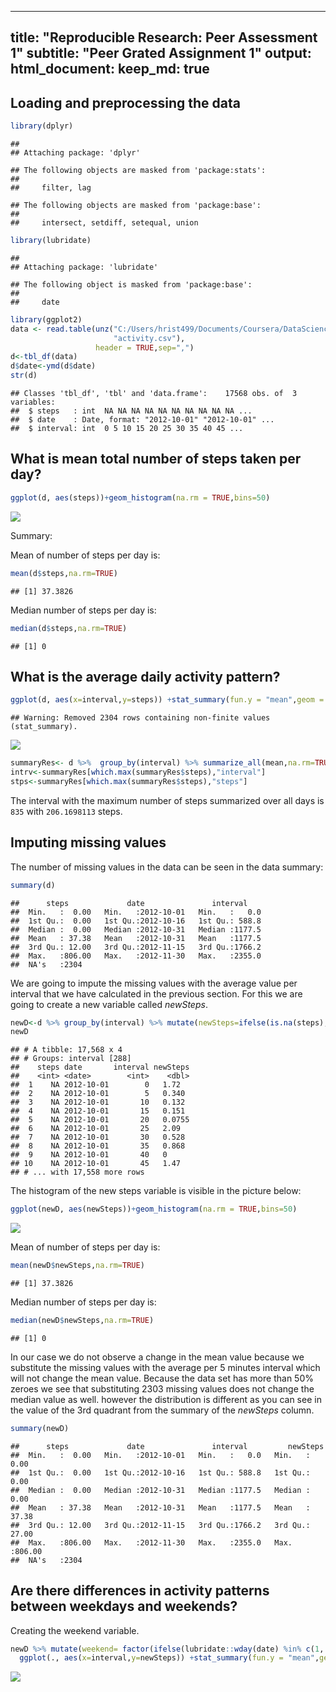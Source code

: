 
---
title: "Reproducible Research: Peer Assessment 1"
subtitle: "Peer Grated Assignment 1"
output: 
  html_document:
    keep_md: true
---


## Loading and preprocessing the data


```r
library(dplyr)
```

```
## 
## Attaching package: 'dplyr'
```

```
## The following objects are masked from 'package:stats':
## 
##     filter, lag
```

```
## The following objects are masked from 'package:base':
## 
##     intersect, setdiff, setequal, union
```

```r
library(lubridate)
```

```
## 
## Attaching package: 'lubridate'
```

```
## The following object is masked from 'package:base':
## 
##     date
```

```r
library(ggplot2)
data <- read.table(unz("C:/Users/hrist499/Documents/Coursera/DataScience/RepData_PeerAssessment1/activity.zip",
                       "activity.csv"),
                   header = TRUE,sep=",")
d<-tbl_df(data)
d$date<-ymd(d$date)
str(d)
```

```
## Classes 'tbl_df', 'tbl' and 'data.frame':	17568 obs. of  3 variables:
##  $ steps   : int  NA NA NA NA NA NA NA NA NA NA ...
##  $ date    : Date, format: "2012-10-01" "2012-10-01" ...
##  $ interval: int  0 5 10 15 20 25 30 35 40 45 ...
```

## What is mean total number of steps taken per day?

```r
ggplot(d, aes(steps))+geom_histogram(na.rm = TRUE,bins=50)
```

![](PA1_Danail_final_files/figure-html/mean-1.png)<!-- -->

Summary:

Mean  of number of steps per day is:

```r
mean(d$steps,na.rm=TRUE) 
```

```
## [1] 37.3826
```
Median number of steps per day is:


```r
median(d$steps,na.rm=TRUE) 
```

```
## [1] 0
```

## What is the average daily activity pattern?




```r
ggplot(d, aes(x=interval,y=steps)) +stat_summary(fun.y = "mean",geom = "line")
```

```
## Warning: Removed 2304 rows containing non-finite values (stat_summary).
```

![](PA1_Danail_final_files/figure-html/dailyPatern-1.png)<!-- -->

```r
summaryRes<- d %>%  group_by(interval) %>% summarize_all(mean,na.rm=TRUE)
intrv<-summaryRes[which.max(summaryRes$steps),"interval"]
stps<-summaryRes[which.max(summaryRes$steps),"steps"]
```

The interval with the maximum number of steps summarized over all days is ``835`` with ``206.1698113`` steps.

## Imputing missing values
 
 The number of missing values in the data can be seen in the data summary:

```r
summary(d)
```

```
##      steps             date               interval     
##  Min.   :  0.00   Min.   :2012-10-01   Min.   :   0.0  
##  1st Qu.:  0.00   1st Qu.:2012-10-16   1st Qu.: 588.8  
##  Median :  0.00   Median :2012-10-31   Median :1177.5  
##  Mean   : 37.38   Mean   :2012-10-31   Mean   :1177.5  
##  3rd Qu.: 12.00   3rd Qu.:2012-11-15   3rd Qu.:1766.2  
##  Max.   :806.00   Max.   :2012-11-30   Max.   :2355.0  
##  NA's   :2304
```
We are going to impute the missing values with the average value per interval that we have calculated in the previous section.
For this we are going to create a new variable called *newSteps*.


```r
newD<-d %>% group_by(interval) %>% mutate(newSteps=ifelse(is.na(steps),mean(steps,na.rm = TRUE),steps) )
newD
```

```
## # A tibble: 17,568 x 4
## # Groups: interval [288]
##    steps date       interval newSteps
##    <int> <date>        <int>    <dbl>
##  1    NA 2012-10-01        0   1.72  
##  2    NA 2012-10-01        5   0.340 
##  3    NA 2012-10-01       10   0.132 
##  4    NA 2012-10-01       15   0.151 
##  5    NA 2012-10-01       20   0.0755
##  6    NA 2012-10-01       25   2.09  
##  7    NA 2012-10-01       30   0.528 
##  8    NA 2012-10-01       35   0.868 
##  9    NA 2012-10-01       40   0     
## 10    NA 2012-10-01       45   1.47  
## # ... with 17,558 more rows
```

The histogram of the new steps variable is visible in the picture below:

```r
ggplot(newD, aes(newSteps))+geom_histogram(na.rm = TRUE,bins=50)
```

![](PA1_Danail_final_files/figure-html/unnamed-chunk-3-1.png)<!-- -->

Mean  of number of steps per day is:

```r
mean(newD$newSteps,na.rm=TRUE) 
```

```
## [1] 37.3826
```

Median number of steps per day is:


```r
median(newD$newSteps,na.rm=TRUE) 
```

```
## [1] 0
```
In our case we do not observe a change in the mean value because we substitute the missing values with the average per 5 minutes interval which will not change the mean value. Because the data set has more than 50% zeroes  we see that substituting 2303  missing values does not change the median value as well. however the distribution is different as you can see in the value of the 3rd quadrant from the summary of the *newSteps* column.

```r
summary(newD)
```

```
##      steps             date               interval         newSteps     
##  Min.   :  0.00   Min.   :2012-10-01   Min.   :   0.0   Min.   :  0.00  
##  1st Qu.:  0.00   1st Qu.:2012-10-16   1st Qu.: 588.8   1st Qu.:  0.00  
##  Median :  0.00   Median :2012-10-31   Median :1177.5   Median :  0.00  
##  Mean   : 37.38   Mean   :2012-10-31   Mean   :1177.5   Mean   : 37.38  
##  3rd Qu.: 12.00   3rd Qu.:2012-11-15   3rd Qu.:1766.2   3rd Qu.: 27.00  
##  Max.   :806.00   Max.   :2012-11-30   Max.   :2355.0   Max.   :806.00  
##  NA's   :2304
```
## Are there differences in activity patterns between weekdays and weekends?
Creating the weekend variable.


```r
newD %>% mutate(weekend= factor(ifelse(lubridate::wday(date) %in% c(1, 7),"Weekend","weekday"))) %>% 
  ggplot(., aes(x=interval,y=newSteps)) +stat_summary(fun.y = "mean",geom = "line")+facet_grid(weekend~.)
```

![](PA1_Danail_final_files/figure-html/unnamed-chunk-7-1.png)<!-- -->
